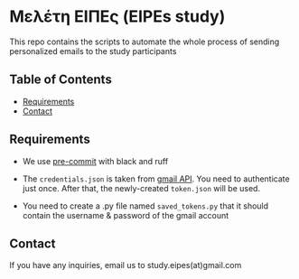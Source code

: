# Μελέτη ΕΙΠΕς (EIPEs study)

This repo contains the scripts to automate the whole process of sending personalized emails to the study participants


## Table of Contents

*   [Requirements](#Requirements)
*   [Contact](#Contact)

## Requirements

* We use [pre-commit](https://pre-commit.com/) with black and ruff

* The `credentials.json` is taken from [gmail API](https://developers.google.com/gmail/api/guides).
You need to authenticate just once. After that, the newly-created `token.json` will be used.

* You need to create a .py file named `saved_tokens.py` that
it should contain the username & password of the gmail account

## Contact

If you have any inquiries, email us to study.eipes(at)gmail.com
